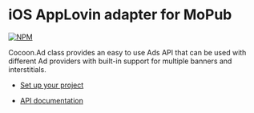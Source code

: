 iOS AppLovin adapter for MoPub
===============================

[![NPM](https://nodei.co/npm/cocoon-plugin-ads-ios-mopub-applovin.png)](https://nodei.co/npm/cocoon-plugin-ads-ios-mopub-applovin/)

Cocoon.Ad class provides an easy to use Ads API that can be used with different Ad providers with built-in support for multiple banners and interstitials.

* [Set up your project](https://github.com/ludei/atomic-plugins-ads#javascript-api)

* [API documentation](http://ludei.github.io/cocoon-common/dist/doc/js/Cocoon.Ad.html) 
